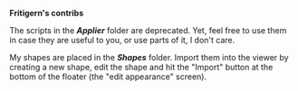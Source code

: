**Fritigern's contribs**

The scripts in the ***Applier*** folder are deprecated. Yet, feel free to use them in case they are useful to you, or use parts of it, I don't care.

My shapes are placed in the ***Shapes*** folder. Import them into the viewer by creating a new shape, edit the shape and hit the "Import" button at the bottom of the floater (the "edit appearance" screen).

